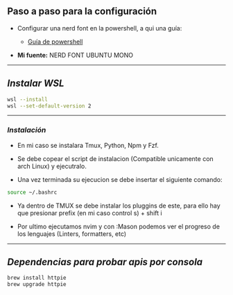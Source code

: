 ## Paso a paso para la configuración

- Configurar una nerd font en la powershell, a qui una guía:

  - [Guía de powershell](https://www.youtube.com/watch?v=6SGIFVJ5Izs)

- **Mi fuente:** NERD FONT UBUNTU MONO

---

## _Instalar WSL_

```bash
wsl --install
wsl --set-default-version 2
```

---

### _Instalación_ 

- En mi caso se instalara Tmux, Python, Npm y Fzf.

- Se debe copear el script de instalacion (Compatible unicamente con arch Linux) y ejecutralo.

- Una vez terminada su ejecucion se debe insertar el siguiente comando:

```bash
source ~/.bashrc
```

- Ya dentro de TMUX se debe instalar los pluggins de este, para ello hay que presionar prefix (en mi caso control s) + shift i

- Por ultimo ejecutamos nvim y con :Mason podemos ver el progreso de los lenguajes (Linters, formatters, etc)

---

## _Dependencias para probar apis por consola_

```bash
brew install httpie
brew upgrade httpie
```
